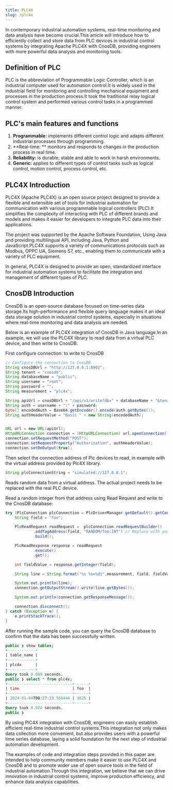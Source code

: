 ```yaml
---
title: PLC4X
slug: /plc4x
---
```


In contemporary industrial automation systems, real-time monitoring and data analysis have become crucial.This article will introduce how to efficiently collect and store data from PLC devices in industrial control systems by integrating Apache PLC4X with CnosDB, providing engineers with more powerful data analysis and monitoring tools.

## **Definition of PLC**

PLC is the abbreviation of Programmable Logic Controller, which is an industrial computer used for automation control.It is widely used in the industrial field for monitoring and controlling mechanical equipment and processes in the production process.It took the traditional relay logical control system and performed various control tasks in a programmed manner.

## **PLC's main features and functions**

1. **Programmable:** implements different control logic and adapts different industrial processes through programming.
2. \*\*Real-time: \*\* monitors and responds to changes in the production process in real time.
3. **Reliability:** is durable, stable and able to work in harsh environments.
4. **Generic:** applies to different types of control tasks such as logical control, motion control, process control, etc.

## **PLC4X Introduction**

PLC4X (Apache PLC4X) is an open source project designed to provide a flexible and extensible set of tools for industrial automation for communication with various programmable logical controllers (PLC).It simplifies the complexity of interacting with PLC of different brands and models and makes it easier for developers to integrate PLC data into their applications.

The project was supported by the Apache Software Foundation, Using Java and providing multilingual API, including Java, Python and JavaScript.PLC4X supports a variety of communications protocols such as Modbus, OPPC UA, Siemens S7, etc., enabling them to communicate with a variety of PLC equipment.

In general, PLC4X is designed to provide an open, standardized interface for industrial automation systems to facilitate the integration and management of different types of PLC.

## **CnosDB Introduction**

CnosDB is an open-source database focused on time-series data storage.Its high-performance and flexible query language makes it an ideal data storage solution in industrial control systems, especially in situations where real-time monitoring and data analysis are needed.

Below is an example of PLC4X integration of CnosDB in Java language.In an example, we will use the PLC4X library to read data from a virtual PLC device, and then write to CnosDB.

First configure connection: to write to CnosDB

```java
// Configure the connection to CnosDB
String cnosDBUrl = "http://127.0.0.1:8902";
String tenant = "cnosdb";
String databaseName = "public";
String username = "root";
String password = "";
String measurement = "plc4x";

String apiUrl = cnosDBUrl + "/api/v1/write?db=" + databaseName + "&tenant=" + tenant + "&pretty=true";
String auth = username + ":" + password;
byte[] encodedAuth = Base64.getEncoder().encode(auth.getBytes());
String authHeaderValue = "Basic " + new String(encodedAuth);


URL url = new URL(apiUrl);
HttpURLConnection connection = (HttpURLConnection) url.openConnection();
connection.setRequestMethod("POST");
connection.setRequestProperty("Authorization", authHeaderValue);
connection.setDoOutput(true);
```

Then select the connection address of Plc devices to read, in example with the virtual address provided by Plc4X library.

```java
String plcConnectionString = "simulated://127.0.0.1";
```

Reads random data from a virtual address. The actual project needs to be replaced with the real PLC device.

Read a random integer from that address using Read Request and write to the CnosDB database:

```java
try (PlcConnection plcConnection = PlcDriverManager.getDefault().getConnectionManager().getConnection(plcConnectionString)) {
    String field = "foo";

    PlcReadRequest readRequest =  plcConnection.readRequestBuilder()
            .addTagAddress(field, "RANDOM/foo:INT") // Replace with your PLC address
            .build();

    PlcReadResponse response = readRequest
            .execute()
            .get();

    int fieldValue = response.getInteger(field);

    String line = String.format("%s %s=%di",measurement, field, fieldValue);

    System.out.println(line);
    connection.getOutputStream().write(line.getBytes());

    System.out.println(connection.getResponseMessage());

    connection.disconnect();
} catch (Exception e) {
    e.printStackTrace();
}
```

After running the sample code, you can query the CnosDB database to confirm that the data has been successfully written.

```sql
public ❯ show tables;
+------------+
| table_name |
+------------+
| plc4x      |
+------------+
Query took 0.089 seconds.
public ❯ select * from plc4x;
+----------------------------+------+
| time                       | foo  |
+----------------------------+------+
| 2024-01-04T08:27:23.566444 | 3625 |
+----------------------------+------+
Query took 0.024 seconds.
public ❯
```

By using PlC4X integration with CnosDB, engineers can easily establish efficient real-time industrial control systems.This integration not only makes data collection more convenient, but also provides users with a powerful time series database, laying a solid foundation for the next step of industrial automation development.

The examples of code and integration steps provided in this paper are intended to help community members make it easier to use PLC4X and CnosDB and to promote wider use of open source tools in the field of industrial automation.Through this integration, we believe that we can drive innovation in industrial control systems, improve production efficiency, and enhance data analysis capabilities.
